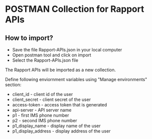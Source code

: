 # POSTMAN Collection for Rapport APIs

## How to import?

* Save the file Rapport-APIs.json in your local computer
* Open postman tool and click on import
* Select the Rapport-APIs.json file

The Rapport APIs will be imported as a new collection. 

Define following enviornment variables using "Manage environments" section:


* client_id - client id of the user
* client_secret - client secret of the user
* access-token - access token that is generated
* api-server - API server name
* p1 - first IMS phone number
* p2 - second IMS phone number
* p1_display_name - display name of the user
* p1_display_address - display address of the user



